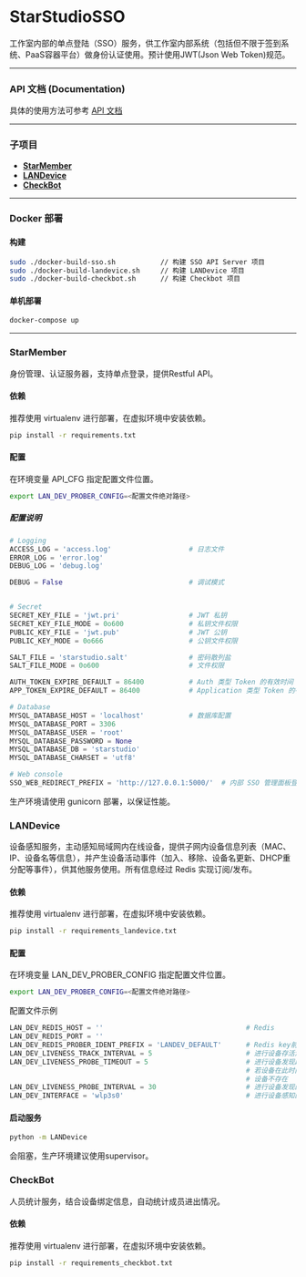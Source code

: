 # StarStudioSSO

工作室内部的单点登陆（SSO）服务，供工作室内部系统（包括但不限于签到系统、PaaS容器平台）做身份认证使用。预计使用JWT(Json Web Token)规范。

---

### API 文档 (Documentation)

具体的使用方法可参考 [API 文档](api.md)

---

### 子项目

- **[StarMember](#StarMember)**
- **[LANDevice](#LANDevice)**
- [**CheckBot**](#CheckBot)

---

### Docker 部署

#### 构建

```bash
sudo ./docker-build-sso.sh           // 构建 SSO API Server 项目
sudo ./docker-build-landevice.sh     // 构建 LANDevice 项目
sudo ./docker-build-checkbot.sh      // 构建 Checkbot 项目
```

#### 单机部署

```bash
docker-compose up
```

---

### StarMember

身份管理、认证服务器，支持单点登录，提供Restful API。

#### 依赖

推荐使用 virtualenv 进行部署，在虚拟环境中安装依赖。

```bash
pip install -r requirements.txt
```

#### 配置

在环境变量 API_CFG 指定配置文件位置。

```bash
export LAN_DEV_PROBER_CONFIG=<配置文件绝对路径>
```

##### 配置说明

```python
# Logging
ACCESS_LOG = 'access.log'                   # 日志文件
ERROR_LOG = 'error.log'
DEBUG_LOG = 'debug.log'

DEBUG = False                               # 调试模式


# Secret
SECRET_KEY_FILE = 'jwt.pri'                 # JWT 私钥
SECRET_KEY_FILE_MODE = 0o600                # 私钥文件权限
PUBLIC_KEY_FILE = 'jwt.pub'                 # JWT 公钥
PUBLIC_KEY_MODE = 0o666                     # 公钥文件权限

SALT_FILE = 'starstudio.salt'               # 密码散列盐
SALT_FILE_MODE = 0o600                      # 文件权限

AUTH_TOKEN_EXPIRE_DEFAULT = 86400           # Auth 类型 Token 的有效时间 (秒)
APP_TOKEN_EXPIRE_DEFAULT = 86400            # Application 类型 Token 的有效时间 (秒)

# Database
MYSQL_DATABASE_HOST = 'localhost'           # 数据库配置
MYSQL_DATABASE_PORT = 3306
MYSQL_DATABASE_USER = 'root'
MYSQL_DATABASE_PASSWORD = None
MYSQL_DATABASE_DB = 'starstudio'
MYSQL_DATABASE_CHARSET = 'utf8'

# Web console
SSO_WEB_REDIRECT_PREFIX = 'http://127.0.0.1:5000/'  # 内部 SSO 管理面板登录的Redirect前缀
```

生产环境请使用 gunicorn 部署，以保证性能。



### LANDevice

设备感知服务，主动感知局域网内在线设备，提供子网内设备信息列表（MAC、IP、设备名等信息），并产生设备活动事件（加入、移除、设备名更新、DHCP重分配等事件），供其他服务使用。所有信息经过 Redis 实现订阅/发布。



#### 依赖

推荐使用 virtualenv 进行部署，在虚拟环境中安装依赖。

```bash
pip install -r requirements_landevice.txt
```

#### 配置

在环境变量 LAN_DEV_PROBER_CONFIG 指定配置文件位置。

```bash
export LAN_DEV_PROBER_CONFIG=<配置文件绝对路径>
```

配置文件示例

```python
LAN_DEV_REDIS_HOST = ''                                   # Redis
LAN_DEV_REDIS_PORT = ''
LAN_DEV_REDIS_PROBER_IDENT_PREFIX = 'LANDEV_DEFAULT'      # Redis key前缀，用于区分应用
LAN_DEV_LIVENESS_TRACK_INTERVAL = 5                       # 进行设备存活测试的时间间隔
LAN_DEV_LIVENESS_PROBE_TIMEOUT = 5                        # 进行设备发现超时时间
                                                          # 若设备在此时间内无响应，则判断
                                                          # 设备不存在
LAN_DEV_LIVENESS_PROBE_INTERVAL = 30                      # 进行设备发现的时间间隔
LAN_DEV_INTERFACE = 'wlp3s0'                              # 进行设备感知的接口名称
```

#### 启动服务

```bash
python -m LANDevice
```

会阻塞，生产环境建议使用supervisor。



### CheckBot 

人员统计服务，结合设备绑定信息，自动统计成员进出情况。



#### 依赖

推荐使用 virtualenv 进行部署，在虚拟环境中安装依赖。

```bash
pip install -r requirements_checkbot.txt
```

